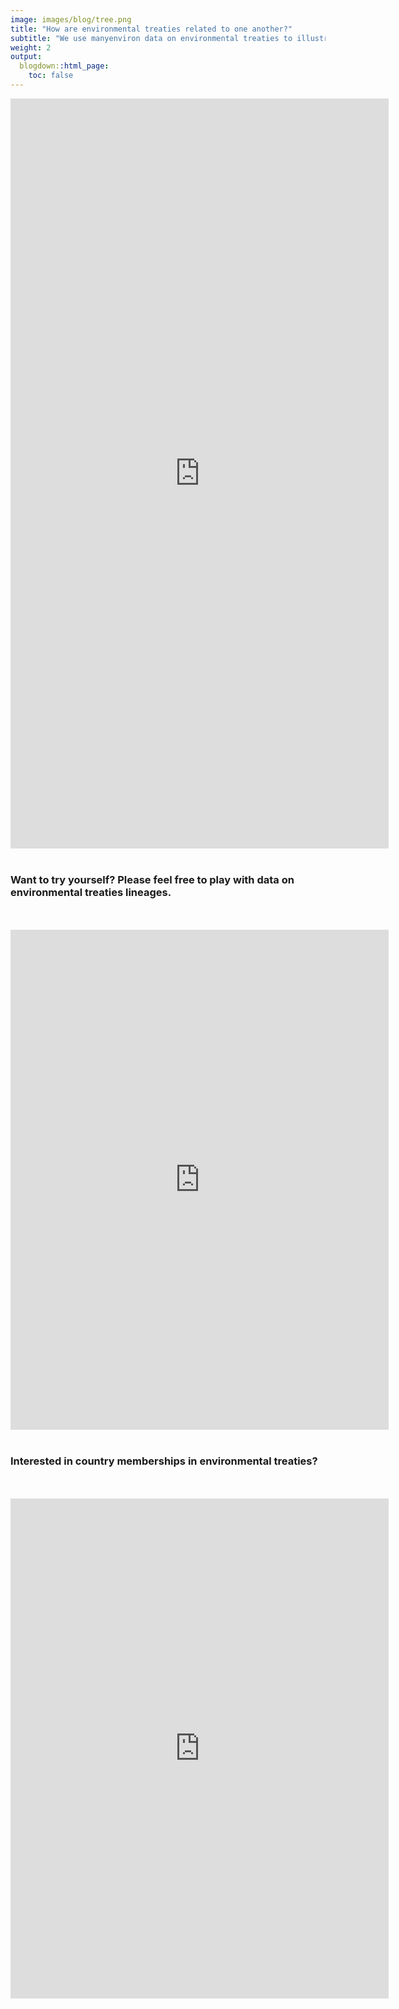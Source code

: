 ```yaml
---
image: images/blog/tree.png
title: "How are environmental treaties related to one another?"
subtitle: "We use manyenviron data on environmental treaties to illustrate how they are linked. Treaties concerned with different issues (from wildlife conservation to protection of river basins), with varying membership scopes (bilateral or multilateral), or originating in different regions can also influence or be related to one another."
weight: 2
output:
  blogdown::html_page:
    toc: false
---
```


<iframe height="1200" width="120%" frameborder="no" src="https://globalgov.github.io/manyenviron/articles/connect.html"> </iframe>

</br>
</br>

### Want to try yourself? Please feel free to play with data on environmental treaties lineages.

</br>
</br>

<iframe height="800" width="120%" frameborder="no" src="https://genevaglobalgov.shinyapps.io/lineage/"> </iframe>

</br>
</br>

### Interested in country memberships in environmental treaties?

</br>
</br>

<iframe height="800" width="120%" frameborder="no" src="https://genevaglobalgov.shinyapps.io/memberships/"> </iframe>

